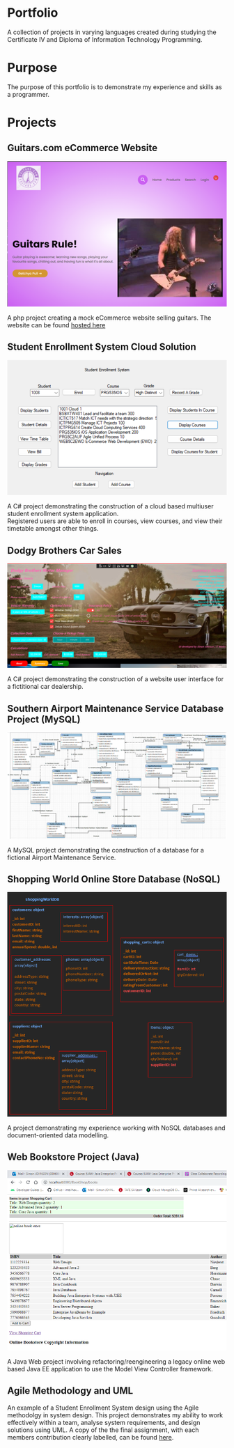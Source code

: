 # Portfolio
A collection of projects in varying languages created during studying the Certificate IV and Diploma of Information Technology Programming.

# Purpose
The purpose of this portfolio is to demonstrate my experience and skills as a programmer.

# Projects
## Guitars.com eCommerce Website
![Screenshot of the homepage for guitars.com](https://github.com/SimonWJohnson/Portfolio/blob/master/_ImageRepos/eCommerceWebsite_Homepage.png)

A php project creating a mock eCommerce website selling guitars.  The website can be found [hosted here](guitars.free.nf)

## Student Enrollment System Cloud Solution
![Screenshot of the Student Enrollment System Cloud Solution Web form UI](https://github.com/SimonWJohnson/Portfolio/blob/master/_ImageRepos/studentEnrollmentSystem_CloudSolution.png)

A C# project demonstrating the construction of a cloud based multiuser student enrollment system application.  
Registered users are able to enroll in courses, view courses, and view their timetable amongst other things. 

## Dodgy Brothers Car Sales
![Screenshot of the Dodgy Brothers Car Sales UI](https://github.com/SimonWJohnson/Portfolio/blob/master/_ImageRepos/dodgyBrothersCarSales.png)

A C# project demonstrating the construction of a website user interface for a fictitional car dealership.

## Southern Airport Maintenance Service Database Project (MySQL)
![Screenshot of the SAMS Database ERD](https://github.com/SimonWJohnson/Portfolio/blob/master/_ImageRepos/mysql_Airline_ERD.png)

A MySQL project demonstrating the construction of a database for a fictional Airport Maintenance Service.

## Shopping World Online Store Database (NoSQL)
![Screenshot of the Shoppingworld Mongo Schema](https://github.com/SimonWJohnson/Portfolio/blob/master/_ImageRepos/mongoSchema.png)

A project demonstrating my experience working with NoSQL databases and document-oriented data modelling.

## Web Bookstore Project (Java)
![Screenshot of the Web Bookstore project](https://github.com/SimonWJohnson/Portfolio/blob/master/_ImageRepos/java_WebBookstoreProject.PNG)

A Java Web project involving refactoring/reengineering a legacy online web based Java EE application to use the Model View Controller framework. 

## Agile Methodology and UML

An example of a Student Enrollment System design using the Agile methodolgy in system design.  This project demonstrates my ability to work effectively within a team, analyse system requirements, and design solutions using UML.
A copy of the the final assignment, with each members contribution clearly labelled, can be found [here](https://docs.google.com/document/d/1w4dztovl1NZdbxhf-ak7HnbPiusMqQLX/edit?usp=sharing&ouid=107644545967943001838&rtpof=true&sd=true).
